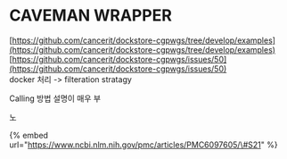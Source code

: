 # CAVEMAN WRAPPER

[https://github.com/cancerit/dockstore-cgpwgs/tree/develop/examples](https://github.com/cancerit/dockstore-cgpwgs/tree/develop/examples)  
[https://github.com/cancerit/dockstore-cgpwgs/issues/50](https://github.com/cancerit/dockstore-cgpwgs/issues/50)  
docker 처리 -&gt; filteration stratagy



Calling 방법 설명이 매우 부





노

{% embed url="https://www.ncbi.nlm.nih.gov/pmc/articles/PMC6097605/\#S21" %}





